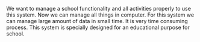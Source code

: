 We want to manage a school functionality and all activities properly to use this system. Now we can manage all things in computer. For this system we can manage large amount of data in small time. It is very time consuming process. This system is specially designed for an educational purpose for school.
